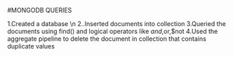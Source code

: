 #MONGODB QUERIES

1.Created a database \n
2..Inserted documents into collection
3.Queried the documents using find() and logical operators like $and,$or,$not
4.Used the aggregate pipeline to delete the document in collection that contains duplicate values
